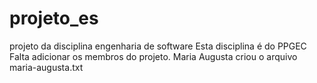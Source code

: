 # projeto_es
projeto da disciplina engenharia de software
Esta disciplina é do PPGEC
Falta adicionar os membros do projeto.
Maria Augusta criou o arquivo maria-augusta.txt
